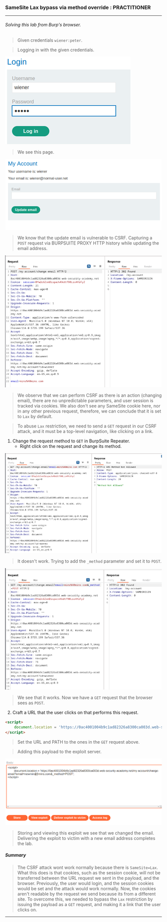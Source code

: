 
### SameSite Lax bypass via method override : PRACTITIONER

---

###### Solving this lab from Burp's browser.

> Given credentials `wiener:peter`.

> Logging in with the given credentials.

![](./screenshots/lab1-1.png)

> We see this page.

![](./screenshots/lab1-2.png)

> We know that the update email is vulnerable to CSRF.
> Capturing a `POST` request via BURPSUITE PROXY HTTP history while updating the email address.

![](./screenshots/lab7-1.png)

> We observe that we can perform CSRF as there is an action (changing email), there are no unpredictable parameters, and user session is tracked via cookies.
> We also don't see any SameSite cookie here, nor in any other previous request, therefore, we can conclude that it is set to `Lax` by default.

> To abuse `Lax` restriction, we need to send a `GET` request in our CSRF attack, and it must be a top-level navigation, like clicking on a link.

1. Change the request method to `GET` in BurpSuite Repeater.
	* Right click on the request and change its method.

![](./screenshots/lab7-2.png)

> It doesn't work. Trying to add the `_method` parameter and set it to `POST`.

![](./screenshots/lab7-3.png)

> We see that it works.
> Now we have a `GET` request that the browser sees as `POST`.

2. Craft a URL that the user clicks on that performs this request.

``` HTML
<script> 
	document.location = 'https://0ac4001004b9c1ad82326a8300ca003d.web-security-academy.net/my-account/change-email?email=newminsy@mins.com&_method=POST'; 
</script>
```
> Set the URL and PATH to the ones in the `GET` request above.

> Adding this payload to the exploit server.

![](./screenshots/lab7-4.png)

> Storing and viewing this exploit we see that we changed the email.
> Delivering the exploit to victim with a new email address completes the lab.

##### Summary

> The CSRF attack wont work normally because there is `SameSite=Lax`.
> What this does is that cookies, such as the session cookie, will not be transferred between the URL request we sent in the payload, and the browser.
> Previously, the user would login, and the session cookies would be set and the attack would work normally.
> Now, the cookies aren't readable by the request we send because its from a different site.
> To overcome this, we needed to bypass the `Lax` restriction by issuing the payload as a `GET` request, and making it a link that the user clicks on.

---
